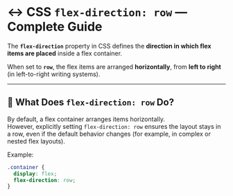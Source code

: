 # ↔️ CSS `flex-direction: row` — Complete Guide

The **`flex-direction`** property in CSS defines the **direction in which flex items are placed** inside a flex container.

When set to **`row`**, the flex items are arranged **horizontally**, from **left to right** (in left-to-right writing systems).

---

## 🧠 What Does `flex-direction: row` Do?

By default, a flex container arranges items horizontally.  
However, explicitly setting `flex-direction: row` ensures the layout stays in a row, even if the default behavior changes (for example, in complex or nested flex layouts).

Example:
```css
.container {
  display: flex;
  flex-direction: row;
}
